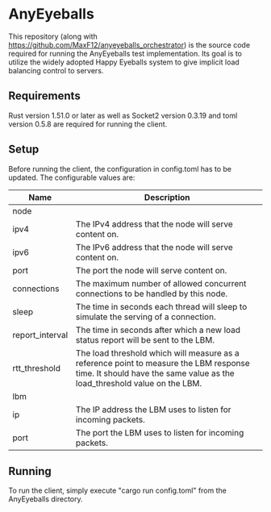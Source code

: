 # AnyEyeballs

This repository (along with https://github.com/MaxF12/anyeyeballs_orchestrator) is the source code required for running the AnyEyeballs test implementation.
Its goal is to utilize the widely adopted Happy Eyeballs system to give implicit load balancing control to servers. 

## Requirements
Rust version 1.51.0 or later as well as Socket2 version 0.3.19 and toml version 0.5.8 are required for running the client.
## Setup
Before running the client, the configuration in config.toml has to be updated. The configurable values are:

| Name             | Description                                                                                                                                                         |
|------------------|---------------------------------------------------------------------------------------------------------------------------------------------------------------------|
| node             |                                                                                                                                                                     |
| ipv4             | The IPv4 address that the node will serve content on.                                                                                                               |
| ipv6             | The IPv6 address that the node will serve content on.                                                                                                               |
| port             | The port the node will serve content on.                                                                                                                            |
| connections      | The maximum number of allowed concurrent connections to be handled by this node.                                                                                    |
| sleep            | The time in seconds each thread will sleep to simulate the serving of a connection.                                                                                 |
| report\_interval | The time in seconds after which a new load status report will be sent to the LBM.                                                                                   |
| rtt\_threshold   | The load threshold which will measure as a reference point to measure the LBM response time. It should have the same value as the load\_threshold value on the LBM. |
| lbm              |                                                                                                                                                                     |
| ip               | The IP address the LBM uses to listen for incoming packets.                                                                                                         |
| port             | The port the LBM uses to listen for incoming packets.                                                                                                               |

## Running
To run the client, simply execute "cargo run config.toml" from the AnyEyeballs directory. 
